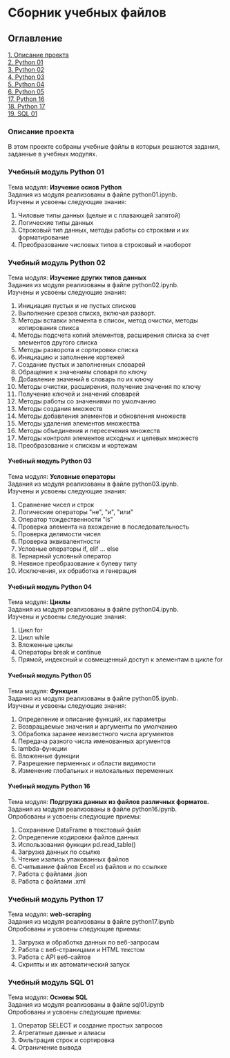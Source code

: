 # Сборник учебных файлов

## Оглавление  
[1. Описание проекта](#Описание-проекта)  
[2. Python 01](#Учебный-модуль-Python-01)  
[3. Python 02](#Учебный-модуль-Python-02)   
[4. Python 03](#Учебный-модуль-Python-03)   
[5. Python 04](#Учебный-модуль-Python-04)   
[6. Python 05](#Учебный-модуль-Python-05)   
[17. Python 16](#Учебный-модуль-Python-16)  
[18. Python 17](#Учебный-модуль-Python-17)  
[19. SQL 01](#Учебный-модуль-SQL-01)

### Описание проекта    
В этом проекте собраны учебные файлы в которых решаются задания, заданные в учебных модулях.

### Учебный модуль Python 01
Тема модуля: **Изучение основ Python**  
Задания из модуля реализованы в файле python01.ipynb.  
Изучены и усвоены следующие знания:
1. Чиловые типы данных (целые и с плавающей запятой)
2. Логические типы данных
3. Строковый тип данных, методы работы со строками и их форматирование
4. Преобразование числовых типов в строковый и наоборот  

### Учебный модуль Python 02  
Тема модуля: **Изучение других типов данных**  
Задания из модуля реализованы в файле python02.ipynb.  
Изучены и усвоены следующие знания:   
1. Инициация пустых и не пустых списков
2. Выполнение срезов списка, включая разворт.
3. Методы вставки элемента в список, метод очистки, методы копирования спикса  
4. Методы подсчета копий элементов, расширения списка за счет элементов другого списка
5. Методы разворота и сортировки списка
6. Инициацию и заполнение кортежей
7. Создание пустых и заполненных словарей
8. Обращение к значениям словаря по ключу
9. Добавление значений в словарь по их ключу
10. Методы очистки, расширения, получение значения по ключу
11. Получение ключей и значений словарей
12. Методы работы со значениями по умолчанию
13. Методы создания множеств
14. Методы добавления элементов и обновления множеств
15. Методы удаления элементов множества
16. Методы объединения и пересечения множеств
17. Методы контроля элементов исходных и целевых множеств
18. Преобразование к спискам и кортежам   

#### Учебный модуль Python 03
Тема модуля: **Условные операторы**  
Задания из модуля реализованы в файле python03.ipynb.  
Изучены и усвоены следующие знания:   
1. Сравнение чисел и строк
2. Логические операторы "не", "и", "или"
3. Оператор тождественности "is"
4. Проверка элемента на вхождение в последовательность
5. Проверка делимости чисел
6. Проверка эквивалентности
7. Условные операторы if, elif ... else
8. Тернарный условный оператор
9. Неявное преобразование к булеву типу
10. Исключения, их обработка и генерация

#### Учебный модуль Python 04
Тема модуля: **Циклы**  
Задания из модуля реализованы в файле python04.ipynb.  
Изучены и усвоены следующие знания:  
1. Цикл for
2. Цикл while
3. Вложенные циклы
4. Операторы break и continue
5. Прямой, индексный и совмещенный доступ к элементам в цикле for  

#### Учебный модуль Python 05
Тема модуля: **Функции**  
Задания из модуля реализованы в файле python05.ipynb.  
Изучены и усвоены следующие знания:
1. Определение и описание функций, их параметры
2. Возвращаемые значения и аргументы по умолчанию
3. Обработка заранее неизвестного числа аргументов
4. Передача разного числа именованных аргументов
5. lambda-функции
6. Вложенные функции
7. Разрешение перменных и области видимости
8. Изменение глобальных и нелокальных переменных

#### Учебный модуль Python 16
Тема модуля: **Подгрузка данных из файлов различных форматов.**  
Задания из модуля реализованы в файле python16.ipynb.  
Опробованы и усвоены следующие приемы:
1. Сохранение DataFrame  в текстовый файл
2. Определение кодировки файлов данных
3. Использования функции pd.read_table()
4. Загрузка данных по ссылке
5. Чтение изапись упакованных файлов
6. Считывание файлов Excel из файлов и по ссылкке
7. Работа с файлами .json
8. Работа с файлами .xml

### Учебный модуль Python 17
Тема модуля: **web-scraping**  
Задания из модуля реализованы в файле python17.ipynb  
Опробованы и усвоены следующие приемы:
1. Загрузка и обработка данных по веб-запросам
2. Работа с веб-страницами и HTML текстом
3. Работа с API веб-сайтов
4. Скрипты и их автоматический запуск

### Учебный модуль SQL 01
Тема модуля: **Основы SQL**  
Задания из модуля реализованы в файле sql01.ipynb  
Опробованы и усвоены следующие приемы:
1. Оператор SELECT и создание простых запросов
2. Агрегатные данные и алиасы
3. Фильтрация строк и сортировка
4. Ограничение вывода